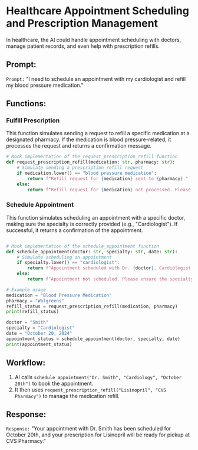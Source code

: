 # Healthcare Appointment Scheduling and Prescription Management

In healthcare, the AI could handle appointment scheduling with doctors, manage patient records, and even help with prescription refills.

## Prompt:

`Prompt:` "I need to schedule an appointment with my cardiologist and refill my blood pressure medication."

## Functions:

### Fulfill Prescription

This function simulates sending a request to refill a specific medication at a designated pharmacy. If the medication is blood pressure-related, it processes the request and returns a confirmation message.

```python
# Mock implementation of the request_prescription_refill function
def request_prescription_refill(medication: str, pharmacy: str):
    # Simulate sending a prescription refill request
    if medication.lower() == "blood pressure medication":
        return f"Refill request for {medication} sent to {pharmacy}."
    else:
        return f"Refill request for {medication} not processed. Please contact your doctor."
```

### Schedule Appointment

 This function simulates scheduling an appointment with a specific doctor, making sure the specialty is correctly provided (e.g., "Cardiologist"). If successful, it returns a confirmation of the appointment.

```python

# Mock implementation of the schedule_appointment function
def schedule_appointment(doctor: str, specialty: str, date: str):
    # Simulate scheduling an appointment
    if specialty.lower() == "cardiologist":
        return f"Appointment scheduled with Dr. {doctor}, Cardiologist, on {date}."
    else:
        return f"Appointment not scheduled. Please ensure the specialty is correct."

# Example usage
medication = "Blood Pressure Medication"
pharmacy = "Walgreens"
refill_status = request_prescription_refill(medication, pharmacy)
print(refill_status)

doctor = "Smith"
specialty = "Cardiologist"
date = "October 20, 2024"
appointment_status = schedule_appointment(doctor, specialty, date)
print(appointment_status)

```

## Workflow:

1. AI calls `schedule_appointment("Dr. Smith", "Cardiology", "October 20th")` to book the appointment.
2. It then uses `request_prescription_refill("Lisinopril", "CVS Pharmacy")` to manage the medication refill.

## Response:

`Response:` "Your appointment with Dr. Smith has been scheduled for October 20th, and your prescription for Lisinopril will be ready for pickup at CVS Pharmacy."